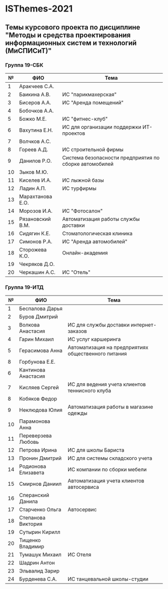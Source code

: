 # ISThemes-2021
## Темы курсового проекта по дисциплине "Методы и средства проектирования информационных систем и технологий (МиСПИСиТ)"


### Группа 19-СБК

|№ |      ФИО            |	Тема	                                              |
|--|---------------------|------------------------------------------------------|
|1 |  Аракчеев С.А.      |                                                      |
|2 |  Баикина А.В.       | ИС "парикмахерская"                                  |
|3 |  Бисеров А.А.       | ИС "Аренда помещений" |   
|4 |  Бобочков А.А.      |  |
|5 |  Божко М.Е.         | ИС "фитнес-клуб" |     
|6 |  Вахутина Е.Н.      | ИС для организации поддержки ИТ-проектов |     
|7 |  Волчков А.С.       |  |           
|8 |  Гореев А.Д.        | ИС строительной фирмы |   
|9 |  Данилов Р.О.       | Система безопасности предприятия по сборке автомобилей |      
|10|  Зыков М.Ю.         |  |
|11|  Киселев И.А.       | ИС лыжной базы |     
|12|  Ладин А.П.         | ИС турфирмы |
|13|  Марахтанова Е.О.   |  |
|14|  Морозов И.А.       | ИС "Фотосалон" |
|15|  Рязановский В.М.   | Автоматизация работы службы доставки |
|16|  Сидягин К.Е.       | Стоматологическая клиника |
|17|  Симонов Р.А.       | ИС "Аренда автомобилей" |
|18|  Сторожева К.О.     | Онлайн-академия |
|19|  Чекряков Д.О.      |  |
|20|  Черкашин А.С.      | ИС "Отель" |

### Группа 19-ИТД

|№ |      ФИО            |	Тема	|
|--|---------------------|--------|
|1 |  Беспалова Дарья      |  |
|2 |  Буров Дмитрий       |  |
|3 |  Волкова Анастасия     | ИС для службы доставки интернет-заказов |   
|4 |  Гарин Михаил      | ИС услуг каршеринга |
|5 |  Герасимова Анна         | Автоматизация на предприятиях общественного питания | 
|8 |  Горбунова Е.Е.     |  |  
|6 |  Кантинова Анастасия      |  |     
|7 |  Кисляев Сергей       | ИС для ведения учета клиентов теннисного клуба |   
|8 |  Кобяков Федор     |  |          
|9 |  Неклюдова Юлия        | Автоматизация работы в магазине одежды |   
|10|  Парамонова Анна       |  |      
|11|  Переверзева Любовь         |  |
|12|  Петрова Ирина       | ИС для школы Бариста |     
|13|  Пронин Дмитрий         | ИС для системы складского учета |
|14|  Родионова Елизавета   | ИС компании по сборки мебели |
|15|  Смирнов Даниил       | Автоматизация учета клиентов автосервиса |
|16|  Сперанский Данила   |  |
|17|  Старченко Ольга       | Автосервис |
|18|  Степанова Виктория       |  |
|19|  Сутырин Кирилл     |  |
|20|  Тищенко Владимир      |  |
|21|  Тумашук Михаил      | ИС Отеля  |
|22|  Шадрин Антон      |  |
|23|  Эльвалид Зарир      |  |
|24|  Бурденева С.А.     | ИС танцевальной школы-студии |
